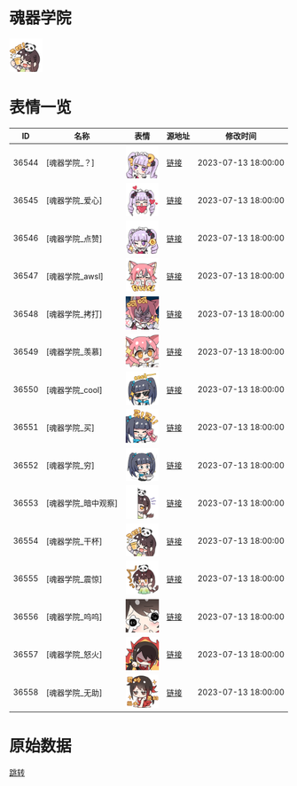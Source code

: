 # 魂器学院

<img src="./cover.png" height="60" alt="cover" />

# 表情一览

|ID|名称|表情|源地址|修改时间|
|----|----|----|----|----|
|36544|[魂器学院_？]|<img src="./pic/036544_%5B魂器学院_？%5D.png" height="60" alt="？"/>|[链接](https://i0.hdslb.com/bfs/garb/b7b464de277885d1190f870a9587445c2a27f1fe.png)|2023-07-13 18:00:00|
|36545|[魂器学院_爱心]|<img src="./pic/036545_%5B魂器学院_爱心%5D.png" height="60" alt="爱心"/>|[链接](https://i0.hdslb.com/bfs/garb/8780501331eace0cc9e80b195c04d0fe07a0af87.png)|2023-07-13 18:00:00|
|36546|[魂器学院_点赞]|<img src="./pic/036546_%5B魂器学院_点赞%5D.png" height="60" alt="点赞"/>|[链接](https://i0.hdslb.com/bfs/garb/531b380693617f9eea9e77a045c206b827a21204.png)|2023-07-13 18:00:00|
|36547|[魂器学院_awsl]|<img src="./pic/036547_%5B魂器学院_awsl%5D.png" height="60" alt="awsl"/>|[链接](https://i0.hdslb.com/bfs/garb/4788e53d017446652b9ea5d920a2b99d646677ab.png)|2023-07-13 18:00:00|
|36548|[魂器学院_拷打]|<img src="./pic/036548_%5B魂器学院_拷打%5D.png" height="60" alt="拷打"/>|[链接](https://i0.hdslb.com/bfs/garb/395f07feb6fd4c9baf29bdbff02015a5a21dec0f.png)|2023-07-13 18:00:00|
|36549|[魂器学院_羡慕]|<img src="./pic/036549_%5B魂器学院_羡慕%5D.png" height="60" alt="羡慕"/>|[链接](https://i0.hdslb.com/bfs/garb/c0fd79581b67707cbc1557c7a6d826cd093abd79.png)|2023-07-13 18:00:00|
|36550|[魂器学院_cool]|<img src="./pic/036550_%5B魂器学院_cool%5D.png" height="60" alt="cool"/>|[链接](https://i0.hdslb.com/bfs/garb/103d3a3305886a090539cc9186198b59221c568b.png)|2023-07-13 18:00:00|
|36551|[魂器学院_买]|<img src="./pic/036551_%5B魂器学院_买%5D.png" height="60" alt="买"/>|[链接](https://i0.hdslb.com/bfs/garb/34ebcae35ebe3b5f5a85b72fd4bb13452fc8e091.png)|2023-07-13 18:00:00|
|36552|[魂器学院_穷]|<img src="./pic/036552_%5B魂器学院_穷%5D.png" height="60" alt="穷"/>|[链接](https://i0.hdslb.com/bfs/garb/b567430374e94d6574cc4311115997e382215a1d.png)|2023-07-13 18:00:00|
|36553|[魂器学院_暗中观察]|<img src="./pic/036553_%5B魂器学院_暗中观察%5D.png" height="60" alt="暗中观察"/>|[链接](https://i0.hdslb.com/bfs/garb/43ae729aa4ede01b53d63193bc9b0785a0c5b7cc.png)|2023-07-13 18:00:00|
|36554|[魂器学院_干杯]|<img src="./pic/036554_%5B魂器学院_干杯%5D.png" height="60" alt="干杯"/>|[链接](https://i0.hdslb.com/bfs/garb/5468d66bc6e0f0f787963b122d55cd07531c6de3.png)|2023-07-13 18:00:00|
|36555|[魂器学院_震惊]|<img src="./pic/036555_%5B魂器学院_震惊%5D.png" height="60" alt="震惊"/>|[链接](https://i0.hdslb.com/bfs/garb/046e8303cb99070c2b1f719e3be0a6eaf2a8c0bc.png)|2023-07-13 18:00:00|
|36556|[魂器学院_呜呜]|<img src="./pic/036556_%5B魂器学院_呜呜%5D.png" height="60" alt="呜呜"/>|[链接](https://i0.hdslb.com/bfs/garb/ebec66f3c8470708feff8ac01e9c56bf29c2aa2d.png)|2023-07-13 18:00:00|
|36557|[魂器学院_怒火]|<img src="./pic/036557_%5B魂器学院_怒火%5D.png" height="60" alt="怒火"/>|[链接](https://i0.hdslb.com/bfs/garb/ceb9db75c75507c74a77d72d0a6fcf04e3e14e9f.png)|2023-07-13 18:00:00|
|36558|[魂器学院_无助]|<img src="./pic/036558_%5B魂器学院_无助%5D.png" height="60" alt="无助"/>|[链接](https://i0.hdslb.com/bfs/garb/0274f0dbe3f8301fbfc9d4276a18a368d6f43a26.png)|2023-07-13 18:00:00|

# 原始数据

[跳转](./raw.json)

